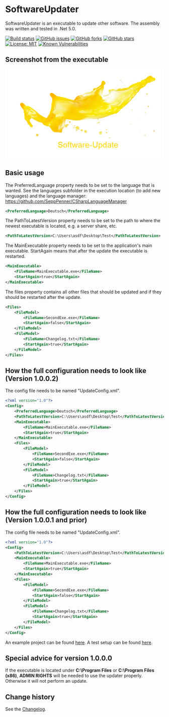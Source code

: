 SoftwareUpdater
====================================

SoftwareUpdater is an executable to update other software.
The assembly was written and tested in .Net 5.0.

[![Build status](https://ci.appveyor.com/api/projects/status/vgx29eqgt9ply7b7?svg=true)](https://ci.appveyor.com/project/SeppPenner/softwareupdater)
[![GitHub issues](https://img.shields.io/github/issues/SeppPenner/SoftwareUpdater.svg)](https://github.com/SeppPenner/SoftwareUpdater/issues)
[![GitHub forks](https://img.shields.io/github/forks/SeppPenner/SoftwareUpdater.svg)](https://github.com/SeppPenner/SoftwareUpdater/network)
[![GitHub stars](https://img.shields.io/github/stars/SeppPenner/SoftwareUpdater.svg)](https://github.com/SeppPenner/SoftwareUpdater/stargazers)
[![License: MIT](https://img.shields.io/badge/License-MIT-blue.svg)](https://raw.githubusercontent.com/SeppPenner/SoftwareUpdater/master/License.txt)
[![Known Vulnerabilities](https://snyk.io/test/github/SeppPenner/SoftwareUpdater/badge.svg)](https://snyk.io/test/github/SeppPenner/SoftwareUpdater)

## Screenshot from the executable
![Screenshot from the executable](https://github.com/SeppPenner/SoftwareUpdater/blob/master/Screenshot.png "Screenshot from the executable")

## Basic usage
The PreferredLanguage property needs to be set to the language that is wanted.
See the languages subfolder in the execution location (to add new languages)
and the language manager: https://github.com/SeppPenner/CSharpLanguageManager
```xml
<PreferredLanguage>Deutsch</PreferredLanguage>
```

The PathToLatestVersion property needs to be set to the path to where
the newest executable is located, e.g. a server share, etc.
```xml
<PathToLatestVersion>C:\Users\asdf\Desktop\Test</PathToLatestVersion>
```

The MainExecutable property needs to be set to the application's main
executable. StartAgain means that after the update the executable is
restarted.
```xml
<MainExecutable>
	<FileName>MainExecutable.exe</FileName>
	<StartAgain>true</StartAgain>
</MainExecutable>
```

The files property contains all other files that should be updated and
if they should be restarted after the update.
```xml
<Files>
	<FileModel>
		<FileName>SecondExe.exe</FileName>
		<StartAgain>false</StartAgain>
	</FileModel>
	<FileModel>
		<FileName>Changelog.txt</FileName>
		<StartAgain>true</StartAgain>
	</FileModel>
</Files>
```

## How the full configuration needs to look like (Version 1.0.0.2)
The config file needs to be named "UpdateConfig.xml".
```xml
<?xml version="1.0"?>
<Config>
	<PreferredLanguage>Deutsch</PreferredLanguage>
	<PathToLatestVersion>C:\Users\asdf\Desktop\Test</PathToLatestVersion>
	<MainExecutable>
		<FileName>MainExecutable.exe</FileName>
		<StartAgain>true</StartAgain>
	</MainExecutable>
	<Files>
		<FileModel>
			<FileName>SecondExe.exe</FileName>
			<StartAgain>false</StartAgain>
		</FileModel>
		<FileModel>
			<FileName>Changelog.txt</FileName>
			<StartAgain>true</StartAgain>
		</FileModel>
	</Files>
</Config>
```
## How the full configuration needs to look like (Version 1.0.0.1 and prior)
The config file needs to be named "UpdateConfig.xml".
```xml
<?xml version="1.0"?>
<Config>
	<PathToLatestVersion>C:\Users\asdf\Desktop\Test</PathToLatestVersion>
	<MainExecutable>
		<FileName>MainExecutable.exe</FileName>
		<StartAgain>true</StartAgain>
	</MainExecutable>
	<Files>
		<FileModel>
			<FileName>SecondExe.exe</FileName>
			<StartAgain>false</StartAgain>
		</FileModel>
		<FileModel>
			<FileName>Changelog.txt</FileName>
			<StartAgain>true</StartAgain>
		</FileModel>
	</Files>
</Config>
```

An example project can be found [here](https://github.com/SeppPenner/SoftwareUpdater/tree/master/Sourcecode).
A test setup can be found [here](https://github.com/SeppPenner/SoftwareUpdater/tree/master/Testsetup).

## Special advice for version 1.0.0.0
If the executable is located under **C:\Program Files** or **C:\Program Files (x86)**, **ADMIN RIGHTS**
will be needed to use the updater properly. Otherwise it will not perform an update.

Change history
--------------

See the [Changelog](https://github.com/SeppPenner/SoftwareUpdater/blob/master/Changelog.md).